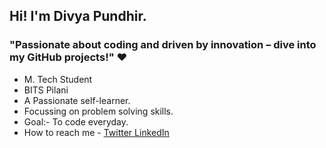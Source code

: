 <h2> Hi! I'm Divya Pundhir.</h2>
<h3>"Passionate about coding and driven by innovation – dive into my GitHub projects!" ❤️</h3>

- M. Tech Student
- BITS Pilani
- A Passionate self-learner.
- Focussing on problem solving skills.
- Goal:- To code everyday.
- How to reach me - <a href="https://twitter.com/divyapundhir21"> Twitter </a> <a href="https://www.linkedin.com/in/divyapundhir/"> LinkedIn </a>

